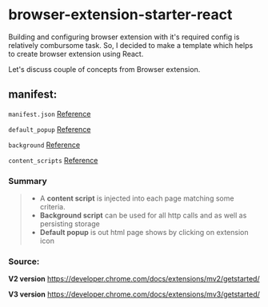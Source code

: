 # browser-extension-starter-react

Building and configuring browser extension with it's required config is relatively combursome task. So, I decided to make a template which helps to create browser extension using React.

Let's discuss couple of concepts from Browser extension.

## manifest:

`manifest.json` [Reference](https://developer.mozilla.org/en-US/docs/Mozilla/Add-ons/WebExtensions/manifest.json "Reference")

`default_popup` [Reference](https://developer.chrome.com/extensions/browserAction "Reference")

`background` [Reference](https://developer.mozilla.org/en-US/docs/Mozilla/Add-ons/WebExtensions/Anatomy_of_a_WebExtension#Background_scripts "Reference")

`content_scripts` [Reference](https://developer.mozilla.org/en-US/docs/Mozilla/Add-ons/WebExtensions/Content_scripts "Reference")


### Summary

> * A **content script** is injected into each page matching some criteria.
> * **Background script** can be used for all http calls and as well as persisting storage
> * **Default popup** is out html page shows by clicking on extension icon

### Source: 

**V2 version** https://developer.chrome.com/docs/extensions/mv2/getstarted/

**V3 version** https://developer.chrome.com/docs/extensions/mv3/getstarted/

